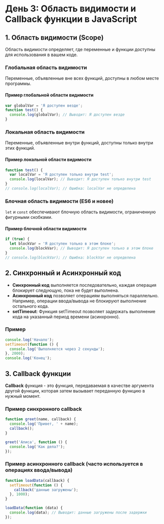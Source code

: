 # День 3: Область видимости и Callback функции в JavaScript

## 1. Область видимости (Scope)

Область видимости определяет, где переменные и функции доступны для использования в вашем коде.

### Глобальная область видимости

Переменные, объявленные вне всех функций, доступны в любом месте программы.

#### Пример глобальной области видимости

```javascript
var globalVar = 'Я доступен везде';
function test() {
  console.log(globalVar); // Выводит: Я доступен везде
}
```

### Локальная область видимости

Переменные, объявленные внутри функций, доступны только внутри этих функций.

#### Пример локальной области видимости

```javascript
function test() {
  var localVar = 'Я доступен только внутри test';
  console.log(localVar); // Выводит: Я доступен только внутри test
}
// console.log(localVar); // Ошибка: localVar не определена
```

### Блочная область видимости (ES6 и новее)

`let` и `const` обеспечивают блочную область видимости, ограниченную фигурными скобками.

#### Пример блочной области видимости

```javascript
if (true) {
  let blockVar = 'Я доступен только в этом блоке';
  console.log(blockVar); // Выводит: Я доступен только в этом блоке
}
// console.log(blockVar); // Ошибка: blockVar не определена
```

## 2. Синхронный и Асинхронный код

- **Синхронный код** выполняется последовательно, каждая операция блокирует следующую, пока не будет выполнена.
- **Асинхронный код** позволяет операциям выполняться параллельно. Например, операции ввода/вывода не блокируют выполнение остального кода.
- **setTimeout**: Функция setTimeout позволяет задержать выполнение кода на указанный период времени (асинхронно).

### Пример

```javascript
console.log('Начало');
setTimeout(function () {
  console.log('Выполняется через 2 секунды');
}, 2000);
console.log('Конец');
```

## 3. Callback функции

**Callback** функция - это функция, передаваемая в качестве аргумента другой функции, которая затем вызывает переданную функцию в нужный момент.

### Пример синхронного callback

```javascript
function greet(name, callback) {
  console.log('Привет, ' + name);
  callback();
}

greet('Алиса', function () {
  console.log('Как дела?');
});
```

### Пример асинхронного callback (часто используется в операциях ввода/вывода)

```javascript
function loadData(callback) {
  setTimeout(function () {
    callback('данные загружены');
  }, 1000);
}

loadData(function (data) {
  console.log(data); // Выводит: данные загружены после задержки
});
```
